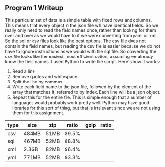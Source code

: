 ## Program 1 Writeup 
This particular set of data is a simple table with fixed rows and columns.  This means that every object in the json file will have identical fields.  So we really only need to read the field names once, rather than looking for them over and over as we would have to if we were converting from yaml or xml.  So the sql or csv files look like the best options.  The csv file does not contain the field names, but reading the csv file is easier because we do not have to ignore instructions as we would with the sql file.  So converting the csv file looks like the easiest, most efficient option, assuming we already know the field names.
I used Python to write the script.  Here's how it works:
1. Read a line
2. Remove quotes and whitespace
3. Split the line by commas
4. Write each field name to the json file, followed by the element of the array that matches it, referred to by index.  Each line will be a json object.
5. Repeat this for the entire file.
This is simple enough that a number of languages would probably work pretty well.  Python may have good libraries for this sort of thing, but that is irrelevant since we are not using them for this assignment.

| type | size  | zip  | ratio | gzip | ratio |
|------|-------|------|-------|------|-------|
| csv  | 484MB | 51MB | 89.5% |
| sql  | 467MB | 52MB | 88.8% |
| xml  | 2.3GB | 82MB | 96.4% |
| yml  | 771MB | 52MB | 93.3% |
